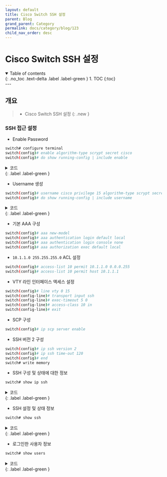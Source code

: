 ```yaml
---
layout: default
title: Cisco Switch SSH 설정
parent: Blog
grand_parent: Category
permalink: docs/category/blog/123
child_nav_order: desc
---
```

# Cisco Switch SSH 설정
<details open markdown="block">
  <summary>
    Table of contents
  </summary>
  {: .no_toc .text-delta .label .label-green }
1. TOC
{:toc}
</details>
---

## 개요

> - Cisco Switch SSH 설정
{: .new }

### SSH 접근 설정

- Enable Password

```bash
switch# configure terminal
switch(config)# enable algorithm-type scrypt secret cisco
switch(config)# do show running-config | include enable
```

<details markdown="block">
  <summary>
    코드
  </summary>
  {: .text-delta }
  
```bash
enable secret 9 $9$WnArItcQHW/uuEx5WTLbu7PbzGDuv0fSwGKS/
```

</details>
{: .label .label-green }

- Username 생성

```bash
switch(config)# username cisco privilege 15 algorithm-type scrypt secret cisco
switch(config)# do show running-config | include username
```

<details markdown="block">
  <summary>
    코드
  </summary>
  {: .text-delta }
  
```bash
username cisco privilege 15 secret 9 $9$WnArItcQHW/uuEx5WTLbu7PbzGDuv0fSwGKS/
```

</details>
{: .label .label-green }

- 기본 AAA 구성

```bash
switch(config)# aaa new-model
switch(config)# aaa authentication login default local
switch(config)# aaa authentication login console none
switch(config)# aaa authorization exec default local
```

- `10.1.1.0 255.255.255.0` ACL 설정

```bash
switch(config)# access-list 10 permit 10.1.1.0 0.0.0.255
switch(config)# access-list 10 permit host 10.1.1.1
```

- VTY 라인 인터페이스 액세스 설정

```bash
switch(config)# line vty 0 15
switch(config-line)# transport input ssh
switch(config-line)# exec-timeout 5 0
switch(config-line)# access-class 10 in
switch(config-line)# exit
```

- SCP 구성

```bash
switch(config)# ip scp server enable
```

- SSH 버전 2 구성

```bash
switch(config)# ip ssh version 2
switch(config)# ip ssh time-out 120
switch(config)# end
switch# write memory
```

- SSH 구성 및 상태에 대한 정보

```bash
switch# show ip ssh
```

<details markdown="block">
  <summary>
    코드
  </summary>
  {: .text-delta }
  
```bash
SSH Enabled - version 2.0
Authentication methods:publickey,keyboard-interactive,password
Encryption Algorithms:aes128-ctr,aes192-ctr,aes256-ctr,aes128-cbc,3des-cbc,aes192-cbc,aes256-cbc
MAC Algorithms:hmac-sha1,hmac-sha1-96
Authentication timeout: 120 secs; Authentication retries: 3
Minimum expected Diffie Hellman key size : 1024 bits
IOS Keys in SECSH format(ssh-rsa, base64 encoded):
ssh-rsa AAAAA1NzaC9yc6EAAAADAQABAAABAQCw+uBg9r6xmju+tosR7hMRQF5MTs2GCYyrKtBDAHVr
A5td+eFYnZ5C7ATE8DMzVb8xE9bEbz8Y1OK3mBu2Wvn2aknqe1QXfFulJtYQz1fnzGSdm3q4JWTP80Kl
BOWO3RcNrCQBlOI8EsFrnzbSjuI34byjbOVljtzOYFEBFDLDTwlWy8gA/HZqny5dccuAfr8DwMgsX/vM
UfiYrBDKo9kHrlBAUD/B4zCJXF3+IduNwbdBf6v5IaqGGS7C8wiyFhzWLp2ZAqiyQJhVYhYejXEEBlf9
D850ntY0SVIfFxjyi2Jon/I6NCPqLIr8zo2W2c8KT+ZkwgRK3hd/n+jZPnKR
```

</details>
{: .label .label-green }

- SSH 설정 및 상태 정보

```bash
switch# show ssh
```

<details markdown="block">
  <summary>
    코드
  </summary>
  {: .text-delta }
  
```bash
Connection Version Mode Encryption  Hmac         State                 Username
5          2.0     IN   aes128-ctr  hmac-sha1    Session started       cisco
5          2.0     OUT  aes128-ctr  hmac-sha1    Session started       cisco
%No SSHv1 server connections running.
```

</details>
{: .label .label-green }

- 로그인한 사용자 정보

```bash
switch# show users
```

<details markdown="block">
  <summary>
    코드
  </summary>
  {: .text-delta }
  
```bash
    Line       User       Host(s)              Idle       Location
*  6 vty 5     root       idle                 00:00:00 10.1.1.1

  Interface    User               Mode         Idle     Peer Address
```

</details>
{: .label .label-green }
